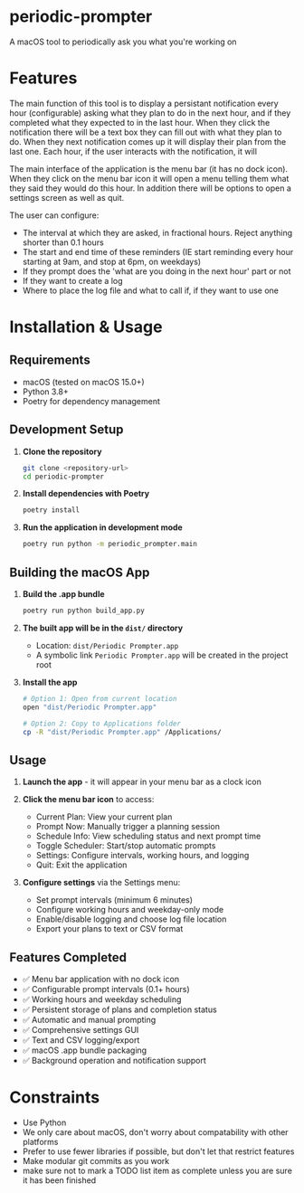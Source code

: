 # periodic-prompter
A macOS tool to periodically ask you what you're working on

# Features
The main function of this tool is to display a persistant notification every hour (configurable) asking what they plan to do in the next hour, and if they completed what they expected to in the last hour. When they click the notification there will be a text box they can fill out with what they plan to do. When they next notification comes up it will display their plan from the last one. Each hour, if the user interacts with the notification, it will

The main interface of the application is the menu bar (it has no dock icon). When they click on the menu bar icon it will open a menu telling them what they said they would do this hour. In addition there will be options to open a settings screen as well as quit.

The user can configure:
* The interval at which they are asked, in fractional hours. Reject anything shorter than 0.1 hours
* The start and end time of these reminders (IE start reminding every hour starting at 9am, and stop at 6pm, on weekdays)
* If they prompt does the 'what are you doing in the next hour' part or not
* If they want to create a log
* Where to place the log file and what to call if, if they want to use one

# Installation & Usage

## Requirements
- macOS (tested on macOS 15.0+)
- Python 3.8+ 
- Poetry for dependency management

## Development Setup

1. **Clone the repository**
   ```bash
   git clone <repository-url>
   cd periodic-prompter
   ```

2. **Install dependencies with Poetry**
   ```bash
   poetry install
   ```

3. **Run the application in development mode**
   ```bash
   poetry run python -m periodic_prompter.main
   ```

## Building the macOS App

1. **Build the .app bundle**
   ```bash
   poetry run python build_app.py
   ```

2. **The built app will be in the `dist/` directory**
   - Location: `dist/Periodic Prompter.app`
   - A symbolic link `Periodic Prompter.app` will be created in the project root

3. **Install the app**
   ```bash
   # Option 1: Open from current location
   open "dist/Periodic Prompter.app"
   
   # Option 2: Copy to Applications folder
   cp -R "dist/Periodic Prompter.app" /Applications/
   ```

## Usage

1. **Launch the app** - it will appear in your menu bar as a clock icon
2. **Click the menu bar icon** to access:
   - Current Plan: View your current plan
   - Prompt Now: Manually trigger a planning session
   - Schedule Info: View scheduling status and next prompt time
   - Toggle Scheduler: Start/stop automatic prompts
   - Settings: Configure intervals, working hours, and logging
   - Quit: Exit the application

3. **Configure settings** via the Settings menu:
   - Set prompt intervals (minimum 6 minutes)
   - Configure working hours and weekday-only mode
   - Enable/disable logging and choose log file location
   - Export your plans to text or CSV format

## Features Completed
- ✅ Menu bar application with no dock icon
- ✅ Configurable prompt intervals (0.1+ hours)
- ✅ Working hours and weekday scheduling
- ✅ Persistent storage of plans and completion status
- ✅ Automatic and manual prompting
- ✅ Comprehensive settings GUI
- ✅ Text and CSV logging/export
- ✅ macOS .app bundle packaging
- ✅ Background operation and notification support

# Constraints
* Use Python
* We only care about macOS, don't worry about compatability with other platforms
* Prefer to use fewer libraries if possible, but don't let that restrict features
* Make modular git commits as you work
* make sure not to mark a TODO list item as complete unless you are sure it has been finished
